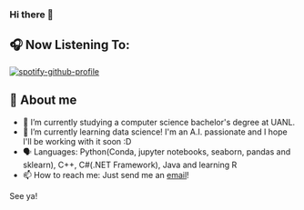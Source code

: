 ### Hi there 👋

## 🎧 Now Listening To: 
[![spotify-github-profile](https://spotify-github-profile.vercel.app/api/view?uid=1290872612&cover_image=true&theme=novatorem&bar_color=9a6ddf&bar_color_cover=false)](https://github.com/kittinan/spotify-github-profile)

## 🧮 About me
- 🔭 I’m currently studying a computer science bachelor's degree at UANL.
- 🌱 I’m currently learning data science! I'm an A.I. passionate and I hope I'll be working with it soon :D
- 🗣 ️Languages: Python(Conda, jupyter notebooks, seaborn, pandas and sklearn), C++, C#(.NET Framework), Java and learning R
- 📫 How to reach me: Just send me an [email](mailto:lore.deleonpch@uanl.edu.mx)!

See ya!
 
